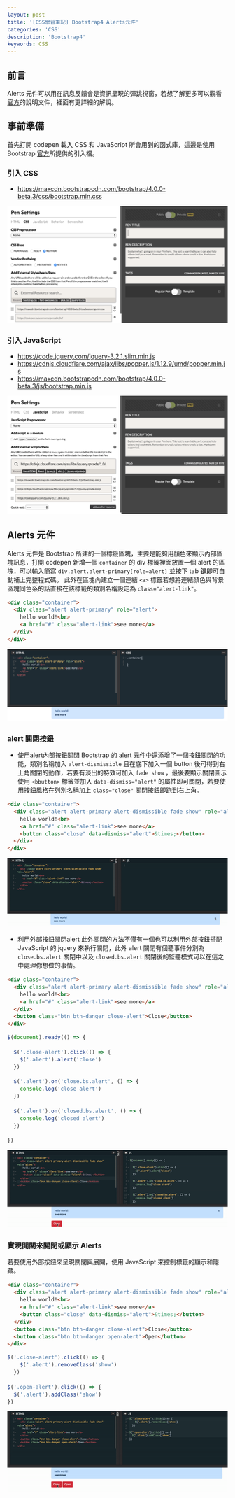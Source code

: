 ```yaml
---
layout: post
title: '[CSS學習筆記] Bootstrap4 Alerts元件'
categories: 'CSS'
description: 'Bootstrap4'
keywords: CSS
---
```


## 前言
Alerts 元件可以用在訊息反饋會是資訊呈現的彈跳視窗，若想了解更多可以觀看[官方](https://getbootstrap.com/docs/4.0/components/alerts/)的說明文件，裡面有更詳細的解說。

## 事前準備
首先打開 codepen 載入 CSS 和 JavaScript 所會用到的函式庫，這邊是使用 Bootstrap [官方](https://getbootstrap.com/docs/4.0/getting-started/introduction/)所提供的引入檔。

### 引入 CSS
- https://maxcdn.bootstrapcdn.com/bootstrap/4.0.0-beta.3/css/bootstrap.min.css

<img src="/images/posts/css/2018/img1070107-3.png">

### 引入 JavaScript
- https://code.jquery.com/jquery-3.2.1.slim.min.js
- https://cdnjs.cloudflare.com/ajax/libs/popper.js/1.12.9/umd/popper.min.js
- https://maxcdn.bootstrapcdn.com/bootstrap/4.0.0-beta.3/js/bootstrap.min.js

<img src="/images/posts/css/2018/img1070107-2.png">

## Alerts 元件
Alerts 元件是 Bootstrap 所建的一個標籤區塊，主要是能夠用顏色來顯示內部區塊訊息，打開 codepen 新增一個 `container` 的 div 標籤裡面放置一個 alert 的區塊，可以輸入簡寫 `div.alert.alert-primary[role=alert]` 並按下 tab 鍵即可自動補上完整程式碼。
此外在區塊內建立一個連結 `<a>` 標籤若想將連結顏色與背景區塊同色系的話直接在該標籤的類別名稱設定為 `class="alert-link"`。

```html
<div class="container">
  <div class="alert alert-primary" role="alert">
    hello world!<br>
    <a href="#" class="alert-link">see more</a>
  </div>
</div>
```

<img src="/images/posts/css/2018/img1070107-1.png">

### alert 關閉按鈕

- 使用alert內部按鈕關閉
Bootstrap 的 alert 元件中還添增了一個按鈕關閉的功能，類別名稱加入 `alert-dismissible` 且在底下加入一個 button 後可得到右上角關閉的動作，若要有淡出的特效可加入 `fade show` ，最後要顯示關閉圖示使用 `<bbutton>` 標籤並加入 `data-dismiss="alert"` 的屬性即可關閉，若要使用按鈕風格在列別名稱加上 `class="close"` 關閉按鈕即跑到右上角。

```html
<div class="container">
  <div class="alert alert-primary alert-dismissible fade show" role="alert">
    hello world!<br>
    <a href="#" class="alert-link">see more</a>
    <button class="close" data-dismiss="alert">&times;</button>
  </div>
</div>
```

<img src="/images/posts/css/2018/img1070107-4.gif">

- 利用外部按鈕關閉alert
此外關閉的方法不僅有一個也可以利用外部按鈕搭配 JavaScript 的 jquery 來執行關閉，此外 alert 關閉有個聽事件分別為 `close.bs.alert` 關閉中以及 `closed.bs.alert` 關閉後的監聽模式可以在這之中處理你想做的事情。


```html
<div class="container">
  <div class="alert alert-primary alert-dismissible fade show" role="alert">
    hello world!<br>
    <a href="#" class="alert-link">see more</a>
  </div>
  <button class="btn btn-danger close-alert">Close</button>
</div>
```

```js
$(document).ready(() => {

  $('.close-alert').click(() => {
    $('.alert').alert('close')
  })

  $('.alert').on('close.bs.alert', () => {
    console.log('close alert')
  })

  $('.alert').on('closed.bs.alert', () => {
    console.log('closed alert')
  })

})
```

<img src="/images/posts/css/2018/img1070107-5.gif">

### 實現開關來關閉或顯示 Alerts
若要使用外部按鈕來呈現關閉與展開，使用 JavaScript 來控制標籤的顯示和隱藏。

```html
<div class="container">
  <div class="alert alert-primary alert-dismissible fade show" role="alert">
    hello world!<br>
    <a href="#" class="alert-link">see more</a>
    <button class="close" data-dismiss="alert">&times;</button>
  </div>
  <button class="btn btn-danger close-alert">Close</button>
  <button class="btn btn-danger open-alert">Open</button>
</div>
```

```js
$('.close-alert').click(() => {
    $('.alert').removeClass('show')
  })
 
$('.open-alert').click(() => {
  $('.alert').addClass('show')
})
```

<img src="/images/posts/css/2018/img1070107-6.gif">
